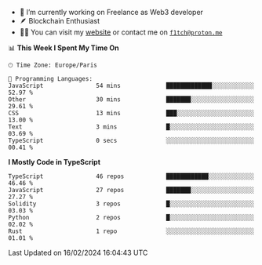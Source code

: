 - 🔭 I’m currently working on Freelance as Web3 developer
- 🪶 Blockchain Enthusiast
- 👨‍💻 You can visit my [website](https://f1tch.xyz) or contact me on [`f1tch@proton.me`](mailto:f1tch@proton.me)

<!--START_SECTION:waka-->
📊 **This Week I Spent My Time On** 

```text
🕑︎ Time Zone: Europe/Paris

💬 Programming Languages: 
JavaScript               54 mins             █████████████░░░░░░░░░░░░   52.97 % 
Other                    30 mins             ███████░░░░░░░░░░░░░░░░░░   29.61 % 
CSS                      13 mins             ███░░░░░░░░░░░░░░░░░░░░░░   13.00 % 
Text                     3 mins              █░░░░░░░░░░░░░░░░░░░░░░░░   03.69 % 
TypeScript               0 secs              ░░░░░░░░░░░░░░░░░░░░░░░░░   00.41 % 
```

**I Mostly Code in TypeScript** 

```text
TypeScript               46 repos            ████████████░░░░░░░░░░░░░   46.46 % 
JavaScript               27 repos            ███████░░░░░░░░░░░░░░░░░░   27.27 % 
Solidity                 3 repos             █░░░░░░░░░░░░░░░░░░░░░░░░   03.03 % 
Python                   2 repos             █░░░░░░░░░░░░░░░░░░░░░░░░   02.02 % 
Rust                     1 repo              ░░░░░░░░░░░░░░░░░░░░░░░░░   01.01 % 
```




 Last Updated on 16/02/2024 16:04:43 UTC
<!--END_SECTION:waka-->

